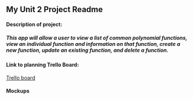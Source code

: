 ## My Unit 2 Project Readme

#### Description of project:
##### This app will allow a user to view a list of common polynomial functions, view an individual function and information on that function, create a new function, update an existing function, and delete a function.

#### Link to planning Trello Board: 
[Trello board](https://trello.com/invite/b/0uN35gHS/ATTIdbe1abce3718e717d8ac9b4bd859a6af13AC9509/unit-2-project)

#### Mockups